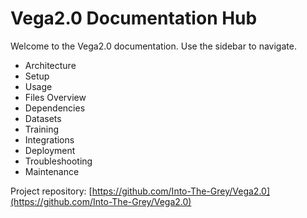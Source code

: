 # Vega2.0 Documentation Hub

Welcome to the Vega2.0 documentation. Use the sidebar to navigate.

- Architecture
- Setup
- Usage
- Files Overview
- Dependencies
- Datasets
- Training
- Integrations
- Deployment
- Troubleshooting
- Maintenance

Project repository: [https://github.com/Into-The-Grey/Vega2.0](https://github.com/Into-The-Grey/Vega2.0)
